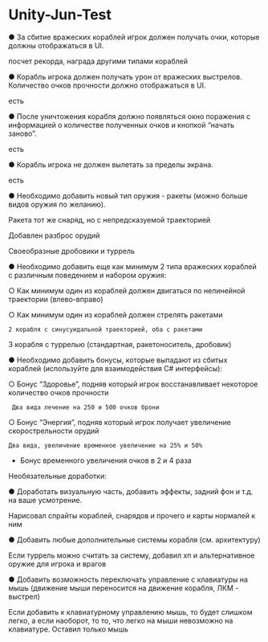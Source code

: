 # Unity-Jun-Test
●	За сбитие вражеских кораблей игрок должен получать очки, которые должны отображаться в UI.

  посчет рекорда, награда другими типами кораблей
  
●	Корабль игрока должен получать урон от вражеских выстрелов. Количество очков прочности должно отображаться в UI.

  есть
  
●	После уничтожения корабля должно появляться окно поражения с информацией о количестве полученных очков и кнопкой “начать заново”.

  есть
  
●	Корабль игрока не должен вылетать за пределы экрана.

  есть
  
●	Необходимо добавить новый тип оружия - ракеты (можно больше видов оружия по желанию).

  Ракета тот же снаряд, но с непредсказуемой траекторией
  
  Добавлен разброс орудий
  
  Своеобразные дробовики и туррель
  
●	Необходимо добавить еще как минимум 2 типа вражеских кораблей с различным поведением и набором оружия:

  ○	Как минимум один из кораблей должен двигаться по нелинейной траектории (влево-вправо)
  
  ○	Как минимум один из кораблей должен стрелять ракетами
  
    2 корабля с синусуидальной траекторией, оба с ракетами
    
   3 корабля с туррелью (стандартная, ракетоноситель, дробовик)
   
●	Необходимо добавить бонусы, которые выпадают из сбитых кораблей (используйте для взаимодействия C# интерфейсы):

  ○	Бонус “Здоровье”, подняв который игрок восстанавливает некоторое количество очков прочности
  
     Два вида лечение на 250 и 500 очков брони
     
  ○	Бонус “Энергия”, подняв который игрок получает увеличение скорострельности орудий
  
    Два вида, увеличение временное увеличение на 25% и 50%
    
  + Бонус временного увеличения очков в 2 и 4 раза

Необязательные доработки:

●	Доработать визуальную часть, добавить эффекты, задний фон и т.д. на ваше усмотрение.

  Нарисовал спрайты кораблей, снарядов и прочего и карты нормалей к ним
  
●	Добавить любые дополнительные системы корабля (см. архитектуру)

  Если туррель можно считать за систему, добавил хп и альтернативное оружие для игрока и врагов
  
●	Добавить возможность переключать управление с клавиатуры на мышь (движение мыши переносится на движение корабля, ЛКМ - выстрел)

  Если добавить к клавиатурному управлению мышь, то будет слишком легко, а если наоборот, то то, что легко на мыши невозможно на    клавиатуре. Оставил только мышь
